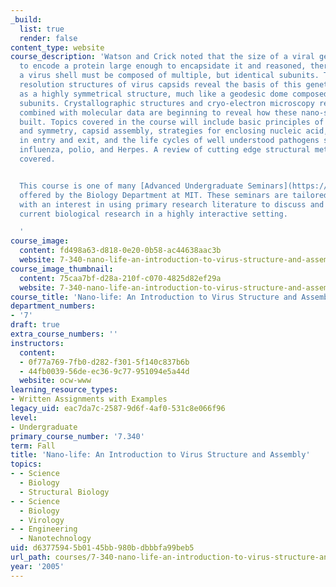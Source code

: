 ```yaml
---
_build:
  list: true
  render: false
content_type: website
course_description: 'Watson and Crick noted that the size of a viral genome was insufficient
  to encode a protein large enough to encapsidate it and reasoned, therefore that
  a virus shell must be composed of multiple, but identical subunits. Today, high
  resolution structures of virus capsids reveal the basis of this genetic economy
  as a highly symmetrical structure, much like a geodesic dome composed of protein
  subunits. Crystallographic structures and cryo-electron microscopy reconstructions
  combined with molecular data are beginning to reveal how these nano-structures are
  built. Topics covered in the course will include basic principles of virus structure
  and symmetry, capsid assembly, strategies for enclosing nucleic acid, proteins involved
  in entry and exit, and the life cycles of well understood pathogens such as HIV,
  influenza, polio, and Herpes. A review of cutting edge structural methods is also
  covered.


  This course is one of many [Advanced Undergraduate Seminars](https://biology.mit.edu/undergraduate/course_listings/advanced_undergraduate_seminars)
  offered by the Biology Department at MIT. These seminars are tailored for students
  with an interest in using primary research literature to discuss and learn about
  current biological research in a highly interactive setting.

  '
course_image:
  content: fd498a63-d818-0e20-0b58-ac44638aac3b
  website: 7-340-nano-life-an-introduction-to-virus-structure-and-assembly-fall-2005
course_image_thumbnail:
  content: 75caa7bf-d28a-210f-c070-4825d82ef29a
  website: 7-340-nano-life-an-introduction-to-virus-structure-and-assembly-fall-2005
course_title: 'Nano-life: An Introduction to Virus Structure and Assembly'
department_numbers:
- '7'
draft: true
extra_course_numbers: ''
instructors:
  content:
  - 0f77a769-7fb0-d282-f301-5f140c837b6b
  - 44fb0039-56de-ec36-9c77-951094e5a44d
  website: ocw-www
learning_resource_types:
- Written Assignments with Examples
legacy_uid: eac7da7c-2587-9d6f-4af0-531c8e066f96
level:
- Undergraduate
primary_course_number: '7.340'
term: Fall
title: 'Nano-life: An Introduction to Virus Structure and Assembly'
topics:
- - Science
  - Biology
  - Structural Biology
- - Science
  - Biology
  - Virology
- - Engineering
  - Nanotechnology
uid: d6377594-5b01-45bb-980b-dbbbfa99beb5
url_path: courses/7-340-nano-life-an-introduction-to-virus-structure-and-assembly-fall-2005
year: '2005'
---
```

